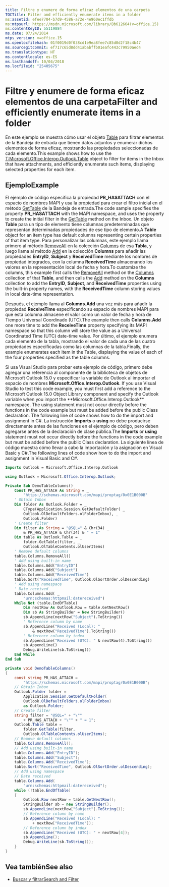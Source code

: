 ```yaml
---
title: Filtre y enumere de forma eficaz elementos de una carpeta
TOCTitle: Filter and efficiently enumerate items in a folder
ms:assetid: efee7704-b7d9-4586-a72e-4e960ec1ffdb
ms:mtpsurl: https://msdn.microsoft.com/library/Bb612664(v=office.15)
ms:contentKeyID: 55119884
ms.date: 07/24/2014
mtps_version: v=office.15
ms.openlocfilehash: 01f0019d0f038cd1e9ea8fee7c85d0d2f18c4b47
ms.sourcegitcommit: ef717c65d8dd41ababffb01eafc443c79950aed4
ms.translationtype: HT
ms.contentlocale: es-ES
ms.lasthandoff: 10/04/2018
ms.locfileid: "25405675"
---
```

# <a name="filter-and-efficiently-enumerate-items-in-a-folder"></a><span data-ttu-id="21fb4-102">Filtre y enumere de forma eficaz elementos de una carpeta</span><span class="sxs-lookup"><span data-stu-id="21fb4-102">Filter and efficiently enumerate items in a folder</span></span>

<span data-ttu-id="21fb4-103">En este ejemplo se muestra cómo usar el objeto [Table](https://msdn.microsoft.com/library/bb652856\(v=office.15\)) para filtrar elementos de la Bandeja de entrada que tienen datos adjuntos y enumerar dichos elementos de forma eficaz, mostrando las propiedades seleccionadas de cada elemento.</span><span class="sxs-lookup"><span data-stu-id="21fb4-103">This example shows how to use the [T:Microsoft.Office.Interop.Outlook.Table](https://msdn.microsoft.com/library/bb652856\(v=office.15\)) object to filter for items in the Inbox that have attachments, and efficiently enumerate such items, displaying selected properties for each item.</span></span>

## <a name="example"></a><span data-ttu-id="21fb4-104">Ejemplo</span><span class="sxs-lookup"><span data-stu-id="21fb4-104">Example</span></span>

<span data-ttu-id="21fb4-105">El ejemplo de código especifica la propiedad **PR\_HASATTACH** con el espacio de nombres MAPI y usa la propiedad para crear el filtro inicial en el método [GetTable](https://msdn.microsoft.com/library/bb612592\(v=office.15\)) de la Bandeja de entrada.</span><span class="sxs-lookup"><span data-stu-id="21fb4-105">The code sample specifies the property **PR\_HASATTACH** with the MAPI namespace, and uses the property to create the initial filter in the [GetTable](https://msdn.microsoft.com/library/bb612592\(v=office.15\)) method on the Inbox.</span></span> <span data-ttu-id="21fb4-106">Un objeto **Table** para un tipo de elemento tiene columnas predeterminadas que representan determinadas propiedades de ese tipo de elemento.</span><span class="sxs-lookup"><span data-stu-id="21fb4-106">A **Table** object for an item type has default columns representing certain properties of that item type.</span></span> <span data-ttu-id="21fb4-107">Para personalizar las columnas, este ejemplo llama primero al método [RemoveAll](https://msdn.microsoft.com/library/bb611528\(v=office.15\)) en la colección [Columns](https://msdn.microsoft.com/library/bb646214\(v=office.15\)) de esa **Tabla**, y luego llama al método [Add](https://msdn.microsoft.com/library/bb652865\(v=office.15\)) en la colección **Columns** para añadir las propiedades **EntryID**, **Subject** y **ReceivedTime** mediante los nombres de propiedad integrados, con la columna **ReceivedTime** almacenando los valores en la representación local de fecha y hora.</span><span class="sxs-lookup"><span data-stu-id="21fb4-107">To customize the columns, this example first calls the [RemoveAll](https://msdn.microsoft.com/library/bb611528\(v=office.15\)) method on the [Columns](https://msdn.microsoft.com/library/bb646214\(v=office.15\)) collection of that **Table**, and then calls the [Add](https://msdn.microsoft.com/library/bb652865\(v=office.15\)) method on the **Columns** collection to add the **EntryID**, **Subject**, and **ReceivedTime** properties using the built-in property names, with the **ReceivedTime** column storing values in local date-time representation.</span></span> 

<span data-ttu-id="21fb4-108">Después, el ejemplo llama al **Columns.Add** una vez más para añadir la propiedad **ReceiveTime** especificando su espacio de nombres MAPI para que esta columna almacene el valor como un valor de fecha y hora de Tiempo Universal Coordinado (UTC).</span><span class="sxs-lookup"><span data-stu-id="21fb4-108">The example then calls **Columns.Add** one more time to add the **ReceiveTime** property specifying its MAPI namespace so that this column will store the value as a Universal Coordinated Time (UTC) date-time value.</span></span> <span data-ttu-id="21fb4-109">Por último, el ejemplo enumera cada elemento de la tabla, mostrando el valor de cada una de las cuatro propiedades especificadas como las columnas de la tabla.</span><span class="sxs-lookup"><span data-stu-id="21fb4-109">Finally, the example enumerates each item in the Table, displaying the value of each of the four properties specified as the table columns.</span></span>

<span data-ttu-id="21fb4-110">Si usa Visual Studio para probar este ejemplo de código, primero debe agregar una referencia al componente de la biblioteca de objetos de Microsoft Outlook 15.0 y especificar la variable de Outlook al importar el espacio de nombres **Microsoft.Office.Interop.Outlook**.</span><span class="sxs-lookup"><span data-stu-id="21fb4-110">
    If you use Visual Studio to test this code example, you must first add a reference to the Microsoft Outlook 15.0 Object Library component and specify the Outlook variable when you import the \*\*Microsoft.Office.Interop.Outlook\*\* namespace. The using statement must not occur directly before the functions in the code example but must be added before the public Class declaration. The following line of code shows how to do the import and assignment in C#.
</span></span> <span data-ttu-id="21fb4-111">La instrucción **Imports** o **using** no debe producirse directamente antes de las funciones en el ejemplo de código, pero deben agregarse antes de la declaración de clase pública.</span><span class="sxs-lookup"><span data-stu-id="21fb4-111">The **Imports** or **using** statement must not occur directly before the functions in the code example but must be added before the public Class declaration.</span></span> <span data-ttu-id="21fb4-112">La siguiente línea de código muestra cómo llevar a cabo la importación y la asignación en Visual Basic y C\#.</span><span class="sxs-lookup"><span data-stu-id="21fb4-112">The following lines of code show how to do the import and assignment in Visual Basic and C\#.</span></span>

```vb
Imports Outlook = Microsoft.Office.Interop.Outlook
```


```csharp
using Outlook = Microsoft.Office.Interop.Outlook;
```


```vb
Private Sub DemoTableColumns()
    Const PR_HAS_ATTACH As String = _
        "https://schemas.microsoft.com/mapi/proptag/0x0E1B000B"
    ' Obtain Inbox
    Dim folder As Outlook.Folder = _
        CType(Application.Session.GetDefaultFolder( _
        Outlook.OlDefaultFolders.olFolderInbox), _
        Outlook.Folder)
    ' Create filter
    Dim filter As String = "@SQL=" & Chr(34) _
        & PR_HAS_ATTACH & Chr(34) & " = 1"
    Dim table As Outlook.Table = _
        folder.GetTable(filter, _
        Outlook.OlTableContents.olUserItems)
    ' Remove default columns
    table.Columns.RemoveAll()
    ' Add using built-in name
    table.Columns.Add("EntryID")
    table.Columns.Add("Subject")
    table.Columns.Add("ReceivedTime")
    table.Sort("ReceivedTime", Outlook.OlSortOrder.olDescending)
    ' Add using namespace
    ' Date received
    table.Columns.Add( _
        "urn:schemas:httpmail:datereceived")
    While Not (table.EndOfTable)
        Dim nextRow As Outlook.Row = table.GetNextRow()
        Dim sb As StringBuilder = New StringBuilder()
        sb.AppendLine(nextRow("Subject").ToString())
        ' Reference column by name 
        sb.AppendLine("Received (Local): " _
            & nextRow("ReceivedTime").ToString())
        ' Reference column by index
        sb.AppendLine("Received (UTC): " & nextRow(4).ToString())
        sb.AppendLine()
        Debug.WriteLine(sb.ToString())
    End While
End Sub
```


```csharp
private void DemoTableColumns()
{
    const string PR_HAS_ATTACH =
        "https://schemas.microsoft.com/mapi/proptag/0x0E1B000B";
    // Obtain Inbox
    Outlook.Folder folder =
        Application.Session.GetDefaultFolder(
        Outlook.OlDefaultFolders.olFolderInbox)
        as Outlook.Folder;
    // Create filter
    string filter = "@SQL=" + "\""
        + PR_HAS_ATTACH + "\"" + " = 1";
    Outlook.Table table =
        folder.GetTable(filter,
        Outlook.OlTableContents.olUserItems);
    // Remove default columns
    table.Columns.RemoveAll();
    // Add using built-in name
    table.Columns.Add("EntryID");
    table.Columns.Add("Subject");
    table.Columns.Add("ReceivedTime");
    table.Sort("ReceivedTime", Outlook.OlSortOrder.olDescending);
    // Add using namespace
    // Date received
    table.Columns.Add(
        "urn:schemas:httpmail:datereceived");
    while (!table.EndOfTable)
    {
        Outlook.Row nextRow = table.GetNextRow();
        StringBuilder sb = new StringBuilder();
        sb.AppendLine(nextRow["Subject"].ToString());
        // Reference column by name 
        sb.AppendLine("Received (Local): "
            + nextRow["ReceivedTime"]);
        // Reference column by index
        sb.AppendLine("Received (UTC): " + nextRow[4]);
        sb.AppendLine();
        Debug.WriteLine(sb.ToString());
    }
}
```

## <a name="see-also"></a><span data-ttu-id="21fb4-113">Vea también</span><span class="sxs-lookup"><span data-stu-id="21fb4-113">See also</span></span>

- [<span data-ttu-id="21fb4-114">Buscar y filtrar</span><span class="sxs-lookup"><span data-stu-id="21fb4-114">Search and Filter</span></span>](search-and-filter.md)

